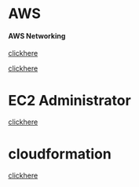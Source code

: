 # AWS 

#### AWS Networking
[clickhere](./1.Networking-intro.md)

[clickhere](./2.network.md)

# EC2 Administrator

[clickhere](./ec2_instance.md)

# cloudformation

[clickhere](./coludformation.md)
